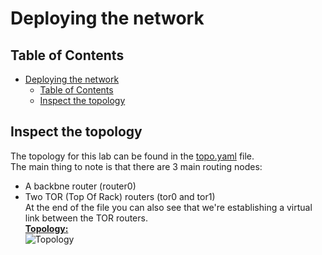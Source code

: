 # Deploying the network
## Table of Contents
- [Deploying the network](#deploying-the-network)
  - [Table of Contents](#table-of-contents)
  - [Inspect the topology](#inspect-the-topology)

## Inspect the topology
The topology for this lab can be found in the [topo.yaml](./topo.yaml) file.  
The main thing to note is that there are 3 main routing nodes:  
- A backbne router (router0)
- Two TOR (Top Of Rack) routers (tor0 and tor1)  
At the end of the file you can also see that we're establishing a virtual link between the TOR routers.  
<u><b>Topology:</b></u>  
![Topology](./bgp_topo.png)
